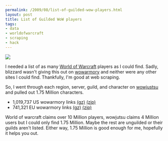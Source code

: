 ```yaml
--- 
permalink: /2009/08/list-of-guilded-wow-players.html
layout: post
title: List of Guilded WoW players
tags: 
- data
- worldofwarcraft
- scraping
- hack
---
```

<img src="http://userlogos.org/files/logos/ocelot113/WOWarmory%28white%29.jpg" class="left">

I needed a list of as many <a href="http://worldofwarcraft.com">World of Warcraft</a> players as I could find. Sadly, blizzard wasn't giving this out on <a href="http://wowarmory.com">wowarmory</a> and neither were any other sites I could find. Thankfully, I'm good at web scraping.  

So, I went through each region, server, guild, and character on <a href="http://wowjutsu.com/">wowjustsu</a> and pulled out 1.75 Million characters.   

* 1,019,737 US wowarmory links <a href="http://www.box.net/ptarjan#1:31231570:324466458">(gz)</a> <a href="http://www.box.net/ptarjan#1:31231570:324468030">(zip)</a>
* 741,321 EU wowarmory links <a href="http://www.box.net/ptarjan#1:31231570:324465646">(gz)</a> <a href="http://www.box.net/ptarjan#1:31231570:324467770">(zip)</a>

World of warcraft claims over 10 Million players, wowjutsu claims 4 Million users but I could only find 1.75 Million. Maybe the rest are unguilded or their guilds aren't listed. Either way, 1.75 Million is good enough for me, hopefully it helps you out.
